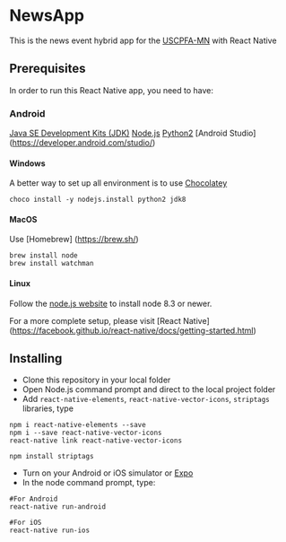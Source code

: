 # NewsApp
This is the news event hybrid app for the [USCPFA-MN](uscpfa-mn.org) with React Native

## Prerequisites
In order to run this React Native app, you need to have: 

### Android
[Java SE Development Kits (JDK)](https://www.oracle.com/technetwork/java/javase/downloads/jdk8-downloads-2133151.html)
[Node.js](https://nodejs.org/en/)
[Python2](https://www.python.org/downloads/)
[Android Studio] (https://developer.android.com/studio/)

#### Windows
A better way to set up all environment is to use [Chocolatey](https://chocolatey.org/)

```
choco install -y nodejs.install python2 jdk8
```

#### MacOS

Use [Homebrew] (https://brew.sh/)

```
brew install node
brew install watchman
```

#### Linux 
Follow the [node.js website](https://nodejs.org/en/download/package-manager/) to install node 8.3 or newer.

For a more complete setup, please visit [React Native] (https://facebook.github.io/react-native/docs/getting-started.html)

## Installing
* Clone this repository in your local folder
* Open Node.js command prompt and direct to the local project folder
* Add `react-native-elements`, `react-native-vector-icons`, `striptags` libraries, type 

```
npm i react-native-elements --save
npm i --save react-native-vector-icons
react-native link react-native-vector-icons

npm install striptags
```

* Turn on your Android or iOS simulator or [Expo](https://expo.io/)
* In the node command prompt, type: 

 ```
 #For Android
 react-native run-android
 
 #For iOS
 react-native run-ios
 ```
